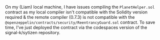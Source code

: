 On my (Liam) local machine, I have issues compiling the `PlanetHelper.sol` contract as my local compiler isn't compatible with the Solidity version required & the remote compiler (0.7.3) is not compatible with the `@openzeppelin/contracts/security/ReentrancyGuard.sol` contract. To save time, I've just deployed the contract via the codespaces version of the signal-k/sytizen repository.